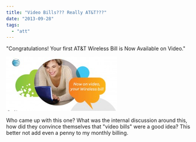 ```yaml
---
title: "Video Bills??? Really AT&T???"
date: "2013-09-28"
tags: 
  - "att"
---
```


"Congratulations! Your first AT&T Wireless Bill is Now Available on Video."

[![videobill](images/videobill-300x147.jpg)](http://theludwigs.com/wp-content/uploads/2013/09/videobill.jpg)

Who came up with this one? What was the internal discussion around this, how did they convince themselves that "video bills" were a good idea? This better not add even a penny to my monthly billing.
